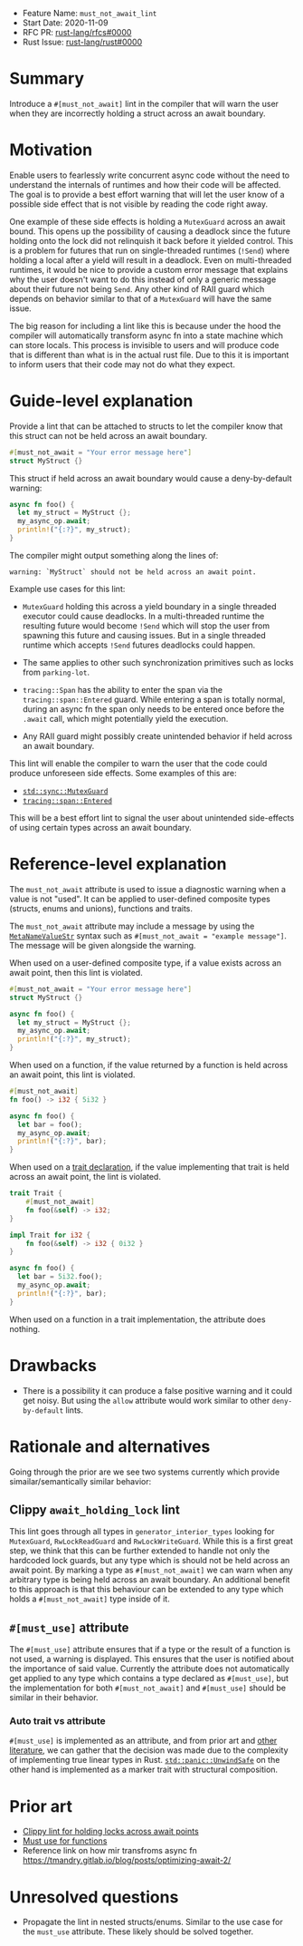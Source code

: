 - Feature Name: `must_not_await_lint`
- Start Date: 2020-11-09
- RFC PR: [rust-lang/rfcs#0000](https://github.com/rust-lang/rfcs/pull/0000)
- Rust Issue: [rust-lang/rust#0000](https://github.com/rust-lang/rust/issues/0000)

# Summary
[summary]: #summary

Introduce a `#[must_not_await]` lint in the compiler that will warn the user when they are incorrectly holding a struct across an await boundary.

# Motivation
[motivation]: #motivation

Enable users to fearlessly write concurrent async code without the need to understand the internals of runtimes and how their code will be affected. The goal is to provide a best effort warning that will let the user know of a possible side effect that is not visible by reading the code right away.

One example of these side effects is holding a `MutexGuard` across an await bound. This opens up the possibility of causing a deadlock since the future holding onto the lock did not relinquish it back before it yielded control. This is a problem for futures that run on single-threaded runtimes (`!Send`) where holding a local after a yield will result in a deadlock. Even on multi-threaded runtimes, it would be nice to provide a custom error message that explains why the user doesn't want to do this instead of only a generic message about their future not being `Send`. Any other kind of RAII guard which depends on behavior similar to that of a `MutexGuard` will have the same issue.

The big reason for including a lint like this is because under the hood the compiler will automatically transform async fn into a state machine which can store locals. This process is invisible to users and will produce code that is different than what is in the actual rust file. Due to this it is important to inform users that their code may not do what they expect.

# Guide-level explanation
[guide-level-explanation]: #guide-level-explanation

Provide a lint that can be attached to structs to let the compiler know that this struct can not be held across an await boundary.

```rust
#[must_not_await = "Your error message here"]
struct MyStruct {}
```

This struct if held across an await boundary would cause a deny-by-default warning:

```rust
async fn foo() {
  let my_struct = MyStruct {};
  my_async_op.await;
  println!("{:?}", my_struct);
}
```

The compiler might output something along the lines of:

```
warning: `MyStruct` should not be held across an await point.
```

Example use cases for this lint:

- `MutexGuard` holding this across a yield boundary in a single threaded executor could cause deadlocks. In a multi-threaded runtime the resulting future would become `!Send` which will stop the user from spawning this future and causing issues. But in a single threaded runtime which accepts `!Send` futures deadlocks could happen.

- The same applies to other such synchronization primitives such as locks from `parking-lot`.

- `tracing::Span` has the ability to enter the span via the `tracing::span::Entered` guard. While entering a span is totally normal, during an async fn the span only needs to be entered once before the `.await` call, which might potentially yield the execution.

- Any RAII guard might possibly create unintended behavior if held across an await boundary.

This lint will enable the compiler to warn the user that the code could produce unforeseen side effects. Some examples of this are:

- [`std::sync::MutexGuard`](https://doc.rust-lang.org/std/sync/struct.MutexGuard.html)
- [`tracing::span::Entered`](https://docs.rs/tracing/0.1.15/tracing/span/struct.Entered.html)

This will be a best effort lint to signal the user about unintended side-effects of using certain types across an await boundary.

# Reference-level explanation
[reference-level-explanation]: #reference-level-explanation

The `must_not_await` attribute is used to issue a diagnostic warning when a value is not "used". It can be applied to user-defined composite types (structs, enums and unions), functions and traits.

The `must_not_await` attribute may include a message by using the [`MetaNameValueStr`] syntax such as `#[must_not_await = "example message"]`.  The message will be given alongside the warning.

When used on a user-defined composite type, if a value exists across an await point, then this lint is violated.


```rust
#[must_not_await = "Your error message here"]
struct MyStruct {}

async fn foo() {
  let my_struct = MyStruct {};
  my_async_op.await;
  println!("{:?}", my_struct);
}
```

When used on a function, if the value returned by a function is held across an await point, this lint is violated.

```rust
#[must_not_await]
fn foo() -> i32 { 5i32 }

async fn foo() {
  let bar = foo();
  my_async_op.await;
  println!("{:?}", bar);
}
```

When used on a [trait declaration], if the value implementing that trait is held across an await point, the lint is violated.

```rust
trait Trait {
    #[must_not_await]
    fn foo(&self) -> i32;
}

impl Trait for i32 {
    fn foo(&self) -> i32 { 0i32 }
}

async fn foo() {
  let bar = 5i32.foo();
  my_async_op.await;
  println!("{:?}", bar);
}
```

When used on a function in a trait implementation, the attribute does nothing.

[`MetaNameValueStr`]: https://doc.rust-lang.org/reference/attributes.html#meta-item-attribute-syntax
[trait declaration]: https://doc.rust-lang.org/reference/items/traits.html

# Drawbacks
[drawbacks]: #drawbacks

- There is a possibility it can produce a false positive warning and it could get noisy. But using the `allow` attribute would work similar to other `deny-by-default` lints.

# Rationale and alternatives
[rationale-and-alternatives]: #rationale-and-alternatives

Going through the prior are we see two systems currently which provide simailar/semantically similar behavior:

## Clippy `await_holding_lock` lint
This lint goes through all types in `generator_interior_types` looking for `MutexGuard`, `RwLockReadGuard` and `RwLockWriteGuard`. While this is a first great step, we think that this can be further extended to handle not only the hardcoded lock guards, but any type which is should not be held across an await point. By marking a type as `#[must_not_await]` we can warn when any arbitrary type is being held across an await boundary. An additional benefit to this approach is that this behaviour can be extended to any type which holds a `#[must_not_await]` type inside of it.

## `#[must_use]` attribute
The `#[must_use]` attribute ensures that if a type or the result of a function is not used, a warning is displayed. This ensures that the user is notified about the importance of said value. Currently the attribute does not automatically get applied to any type which contains a type declared as `#[must_use]`, but the implementation for both `#[must_not_await]` and `#[must_use]` should be similar in their behavior.

### Auto trait vs attribute
`#[must_use]` is implemented as an attribute, and from prior art and [other literature][linear-types], we can gather that the decision was made due to the complexity of implementing true linear types in Rust. [`std::panic::UnwindSafe`][UnwindSafe] on the other hand is implemented as a marker trait with structural composition.

[linear-types]: https://gankra.github.io/blah/linear-rust/
[UnwindSafe]: https://doc.rust-lang.org/std/panic/trait.UnwindSafe.html

# Prior art
[prior-art]: #prior-art

* [Clippy lint for holding locks across await points](https://github.com/rust-lang/rust-clippy/pull/5439)
* [Must use for functions](https://github.com/iopq/rfcs/blob/f4b68532206f0a3e0664877841b407ab1302c79a/text/1940-must-use-functions.md)
* Reference link on how mir transfroms async fn https://tmandry.gitlab.io/blog/posts/optimizing-await-2/
# Unresolved questions
[unresolved-questions]: #unresolved-questions

- Propagate the lint in nested structs/enums. Similar to the use case for the `must_use` attribute. These likely should be solved together.
